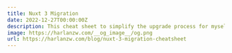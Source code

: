 ```yaml
---
title: Nuxt 3 Migration
date: 2022-12-27T00:00:00Z
description: This cheat sheet to simplify the upgrade process for myself and for others who are brave enough to tackle it.
image: https://harlanzw.com/__og_image__/og.png
url: https://harlanzw.com/blog/nuxt-3-migration-cheatsheet
---
```

